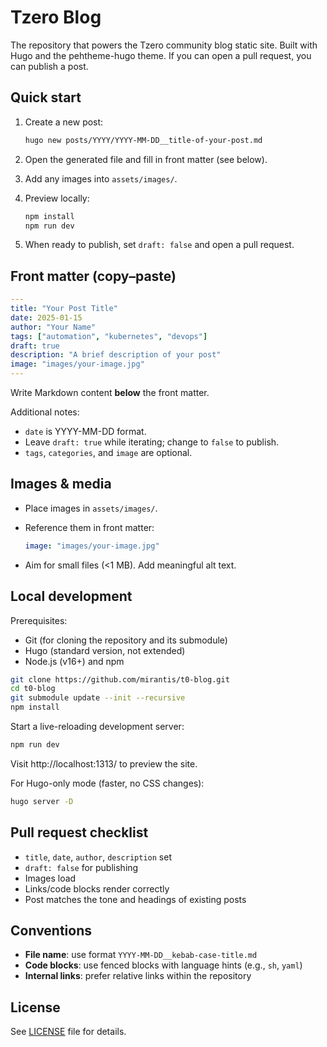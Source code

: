 # Tzero Blog

The repository that powers the Tzero community blog static site. Built with Hugo and the pehtheme-hugo theme. If you can open a pull request, you can publish a post.

## Quick start

1. Create a new post:

   ```bash
   hugo new posts/YYYY/YYYY-MM-DD__title-of-your-post.md
   ```

2. Open the generated file and fill in front matter (see below).

3. Add any images into `assets/images/`.

4. Preview locally:

   ```bash
   npm install
   npm run dev
   ```

5. When ready to publish, set `draft: false` and open a pull request.

## Front matter (copy–paste)

```yaml
---
title: "Your Post Title"
date: 2025-01-15
author: "Your Name"
tags: ["automation", "kubernetes", "devops"]
draft: true
description: "A brief description of your post"
image: "images/your-image.jpg"
---
```

Write Markdown content **below** the front matter.

Additional notes:

- `date` is YYYY-MM-DD format.
- Leave `draft: true` while iterating; change to `false` to publish.
- `tags`, `categories`, and `image` are optional.

## Images & media

- Place images in `assets/images/`.

- Reference them in front matter:

  ```yaml
  image: "images/your-image.jpg"
  ```

- Aim for small files (<1 MB). Add meaningful alt text.

## Local development

Prerequisites:

- Git (for cloning the repository and its submodule)
- Hugo (standard version, not extended)
- Node.js (v16+) and npm

```bash
git clone https://github.com/mirantis/t0-blog.git
cd t0-blog
git submodule update --init --recursive
npm install
```

Start a live-reloading development server:

```bash
npm run dev
```

Visit http://localhost:1313/ to preview the site.

For Hugo-only mode (faster, no CSS changes):

```bash
hugo server -D
```

## Pull request checklist

- `title`, `date`, `author`, `description` set
- `draft: false` for publishing
- Images load
- Links/code blocks render correctly
- Post matches the tone and headings of existing posts

## Conventions

- **File name**: use format `YYYY-MM-DD__kebab-case-title.md`
- **Code blocks**: use fenced blocks with language hints (e.g., `sh`, `yaml`)
- **Internal links**: prefer relative links within the repository

## License

See [LICENSE](LICENSE) file for details.
